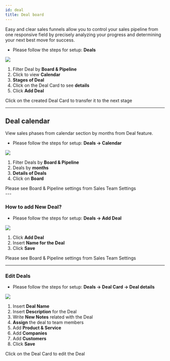 ```yaml
---
id: deal
title: Deal board
---
```


<!-- Content -->

Easy and clear sales funnels allow you to control your sales pipeline from one responsive field by precisely analyzing your progress and determining your next best move for success.

- Please follow the steps for setup: **Deals**

<div>
  <img src="https://s3-us-west-2.amazonaws.com/erxes-docs/deal_board_steps.jpg" />
</div>

1. Filter Deal by **Board & Pipeline**
2. Click to view **Calendar**
3. **Stages of Deal**
4. Click on the Deal Card to see **details**
5. Click **Add Deal**

<aside class="notice">
  Click on the created Deal Card to transfer it to the next stage
</aside>

---

## Deal calendar

View sales phases from calendar section by months from Deal feature.

- Please follow the steps for setup: **Deals -> Calendar**

<div>
<img src="https://s3-us-west-2.amazonaws.com/erxes-docs/deal_calendar_steps.png"/>
</div>

1. Filter Deals by **Board & Pipeline**
2. Deals by **months**
3. **Details of Deals**
4. Click on **Board**

<aside class="notice">
  Please see Board & Pipeline settings from Sales Team Settings
</aside>
---

### How to add New Deal?

- Please follow the steps for setup: **Deals -> Add Deal**

<div>
  <img src="https://s3-us-west-2.amazonaws.com/erxes-docs/how_to_add_deal_steps.png"/>
</div>

1. Click **Add Deal**
2. Insert **Name for the Deal**
3. Click **Save**

<aside class="notice">
  Please see Board & Pipeline settings from Sales Team Settings
</aside>

---

### Edit Deals

- Please follow the steps for setup: **Deals -> Deal Card -> Deal details**

<div>
 <img src="https://s3-us-west-2.amazonaws.com/erxes-docs/deal_edit_steps.png"/>
</div>

1. Insert **Deal Name**
2. Insert **Description** for the Deal
3. Write **New Notes** related with the Deal
4. **Assign** the deal to team members
5. Add **Product & Service**
6. Add **Companies**
7. Add **Customers**
8. Click **Save**

<aside class="notice">
  Click on the Deal Card to edit the Deal
</aside>
